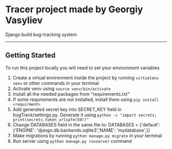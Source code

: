 # Tracer project made by Georgiy Vasyliev

Django build bug-tracking system

---

## Getting Started

To run this project locally you will need to set your environment variables

1. Create a virtual environment inside the project by running `virtualenv venv` or other commands in your terminal
2. Activate venv using `source venv/bin/activate`
3. Install all the needed packages from "requirements.txt"
4. If some requirements are not installed, install them using `pip install <requirment>`
5. Add generated secret key into SECRET_KEY field in bugTrack/settings.py. Generate it using `python -c "import secrets; print(secrets.token_urlsafe(50))"`
6. Change DATABASES field in the same file to: DATABASES = {'default': {'ENGINE': 'django.db.backends.sqlite3','NAME': 'mydatabase',}}
7. Make migrations by running `python manage.py migrate` in your terminal
8. Run server using `python manage.py runserver` command




